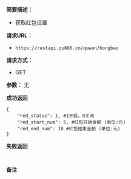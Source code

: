  
**简要描述：** 

- 获取红包设置

**请求URL：** 
- ` https://restapi.qu666.cn/quwan/hongbao `
  
**请求方式：**
- GET 

**参数：** 
 无




 **成功返回**
```
{
    "red_status": 1, #1开启，0关闭
    "red_start_num": 5, #红包开始金额 (单位:元)
    "red_end_num": 10 #红包结束金额 (单位:元)
}
```

 **失败返回** 

```


```

 **备注** 


